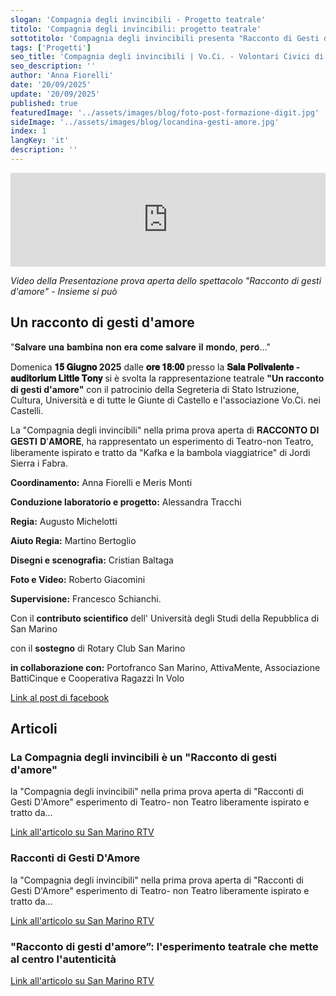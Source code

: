 ```yaml
---
slogan: 'Compagnia degli invincibili - Progetto teatrale'
titolo: 'Compagnia degli invincibili: progetto teatrale'
sottotitolo: 'Compagnia degli invincibili presenta "Racconto di Gesti d’Amore!"'
tags: ['Progetti']
seo_title: 'Compagnia degli invincibili | Vo.Ci. - Volontari Civici di San Marino'
seo_description: ''
author: 'Anna Fiorelli'
date: '20/09/2025'
update: '20/09/2025'
published: true
featuredImage: '../assets/images/blog/foto-post-formazione-digit.jpg'
sideImage: '../assets/images/blog/locandina-gesti-amore.jpg'
index: 1
langKey: 'it'
description: ''
---
```


<div class="wrapper">
<iframe width="100%" src="https://www.youtube.com/embed/4Kigl_XIErs?si=LdycQUKnYubcrDya" title="YouTube video player" frameborder="0" allow="accelerometer; autoplay; clipboard-write; encrypted-media; gyroscope; picture-in-picture; web-share" referrerpolicy="strict-origin-when-cross-origin" allowfullscreen></iframe>
</div>

_Video della Presentazione prova aperta dello spettacolo "Racconto di gesti d'amore" - Insieme si può_

## Un racconto di gesti d'amore

"𝐒𝐚𝐥𝐯𝐚𝐫𝐞 𝐮𝐧𝐚 𝐛𝐚𝐦𝐛𝐢𝐧𝐚 𝐧𝐨𝐧 𝐞𝐫𝐚 𝐜𝐨𝐦𝐞 𝐬𝐚𝐥𝐯𝐚𝐫𝐞 𝐢𝐥 𝐦𝐨𝐧𝐝𝐨, 𝐩𝐞𝐫𝐨̀..."

Domenica **𝟏𝟓 𝐆𝐢𝐮𝐠𝐧𝐨 2025** dalle **𝐨𝐫𝐞 𝟏𝟖:𝟎𝟎** presso la **𝐒𝐚𝐥𝐚 𝐏𝐨𝐥𝐢𝐯𝐚𝐥𝐞𝐧𝐭𝐞 - 𝐚𝐮𝐝𝐢𝐭𝐨𝐫𝐢𝐮𝐦 𝐋𝐢𝐭𝐭𝐥𝐞 𝐓𝐨𝐧𝐲** si è svolta la rappresentazione teatrale **"Un racconto di gesti d'amore"** con il patrocinio della Segreteria di Stato Istruzione, Cultura, Università e di tutte le Giunte di Castello e l'associazione Vo.Ci. nei Castelli.

La "Compagnia degli invincibili" nella prima prova aperta di 𝐑𝐀𝐂𝐂𝐎𝐍𝐓𝐎 𝐃𝐈 𝐆𝐄𝐒𝐓𝐈 𝐃'𝐀𝐌𝐎𝐑𝐄, ha rappresentato un esperimento di Teatro-non Teatro, liberamente ispirato e tratto da "Kafka e la bambola viaggiatrice" di Jordi Sierra i Fabra.

**Coordinamento:** Anna Fiorelli e Meris Monti

**Conduzione laboratorio e progetto:** Alessandra Tracchi

**Regia:** Augusto Michelotti

**Aiuto Regia:** Martino Bertoglio

**Disegni e scenografia:** Cristian Baltaga

**Foto e Video:** Roberto Giacomini

**Supervisione:** Francesco Schianchi.

Con il **contributo scientifico** dell' Università degli Studi della Repubblica di San Marino

con il **sostegno** di Rotary Club San Marino

**in collaborazione con:** Portofranco San Marino, AttivaMente, Associazione BattiCinque e Cooperativa Ragazzi In Volo

[Link al post di facebook](https://www.facebook.com/share/192UsgPPDg/)

## Articoli

### La Compagnia degli invincibili è un "Racconto di gesti d'amore"

la "Compagnia degli invincibili" nella prima prova aperta di "Racconti di Gesti D'Amore" esperimento di Teatro- non Teatro liberamente ispirato e tratto da...

[Link all'articolo su San Marino RTV](https://www.sanmarinortv.sm/news/cultura-c6/la-compagnia-degli-invincibili-e-un-racconto-di-gesti-d-amore-a276517)

### Racconti di Gesti D'Amore

la "Compagnia degli invincibili" nella prima prova aperta di "Racconti di Gesti D'Amore" esperimento di Teatro- non Teatro liberamente ispirato e tratto da...

[Link all'articolo su San Marino RTV](https://www.sanmarinortv.sm/radio/photogallery/san-marino-podcast/interviste-rsm-c41/racconti-di-gesti-d-amore-a276423)

### "Racconto di gesti d'amore”: l'esperimento teatrale che mette al centro l'autenticità

[Link all'articolo su San Marino RTV](https://www.sanmarinortv.sm/news/cultura-c6/racconto-di-gesti-d-amore-l-esperimento-teatrale-che-mette-al-centro-l-autenticita-a276599)

